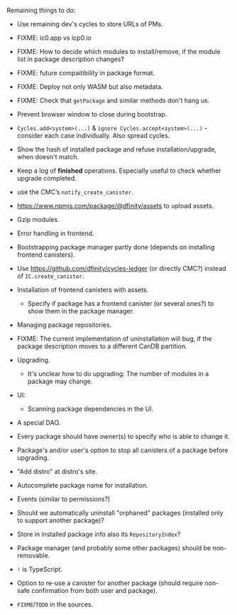 Remaining things to do:

- Use remaining dev's cycles to store URLs of PMs.

- FIXME: ic0.app vs icp0.io

- FIXME: How to decide which modules to install/remove, if the module list in package description changes?

- FIXME: future compaitibility in package format.

- FIXME: Deploy not only WASM but also metadata.

- FIXME: Check that `getPackage` and similar methods don't hang us.

- Prevent browser window to close during bootstrap.

- `Cycles.add<system>(...)` & `ignore Cycles.accept<system>(...)` - consider each case individually. Also spread cycles.

- Show the hash of installed package and refuse installation/upgrade, when doesn't match.

- Keep a log of **finished** operations. Especially useful to check whether upgrade completed.

- use the CMC’s `notify_create_canister`.

- https://www.npmjs.com/package/@dfinity/assets to upload assets.

- Gzip modules.

- Error handling in frontend.

- Bootstrapping package manager partly done (depends on installing frontend canisters).

- Use https://github.com/dfinity/cycles-ledger (or directly CMC?) instead of `IC.create_canister`.

- Installation of frontend canisters with assets.
  - Specify if package has a frontend canister (or several ones?) to show them
    in the package manager.

- Managing package repositories.

- FIXME: The current implementation of uninstallation will bug, if the package description
  moves to a different CanDB partition.

- Upgrading.
  - It's unclear how to do upgrading: The number of modules in a package may change.

- UI:
    - Scanning package dependencies in the UI.

- A special DAO.

- Every package should have owner(s) to specify who is able to change it.

- Package's and/or user's option to stop all canisters of a package before upgrading.

- "Add distro" at distro's site.

- Autocomplete package name for installation.

- Events (similar to permissions?)

- Should we automatically uninstall "orphaned" packages (installed only to support another package)?

- Store in installed package info also its `RepositoryIndex`?

- Package manager (and probably some other packages) should be non-removable.

- `!` is TypeScript.

- Option to re-use a canister for another package (should require non-safe confirmation from both
  user and package).

- `FIXME`/`TODO` in the sources.